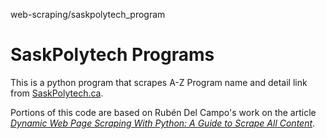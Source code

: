 web-scraping/saskpolytech_program
# SaskPolytech Programs

This is a python program that scrapes A-Z Program name and detail link from [SaskPolytech.ca](https://saskpolytech.ca/).

Portions of this code are based on Rubén Del Campo's work on the article [*Dynamic Web Page Scraping With Python: A Guide to Scrape All Content*](https://www.zenrows.com/blog/dynamic-web-pages-scraping-python#what-is-dynamic-website).

